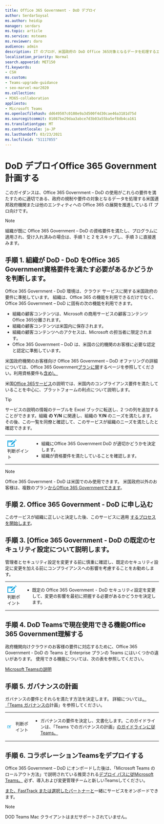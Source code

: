 ```yaml
---
title: Office 365 Government - DoD デプロイ
author: SerdarSoysal
ms.author: heidip
manager: serdars
ms.topic: article
ms.service: msteams
ms.reviewer: daro
audience: admin
description: IT のプロが、米国政府の DoD Office 365対象となるデータを処理するエンティティでのデプロイを支援するガイダンスです。
localization_priority: Normal
search.appverid: MET150
f1.keywords:
- CSH
ms.custom:
- Teams-upgrade-guidance
- seo-marvel-mar2020
ms.collection:
- M365-collaboration
appliesto:
- Microsoft Teams
ms.openlocfilehash: dd649507c0108e9a3d500f4d30cae46a3181d75d
ms.sourcegitcommit: 01087be29daa3abce7d3b03a55ba5ef8db4ca161
ms.translationtype: MT
ms.contentlocale: ja-JP
ms.lasthandoff: 03/23/2021
ms.locfileid: "51117855"
---
```

# <a name="plan-for-office-365-government---dod-deployments"></a>DoD デプロイOffice 365 Government計画する

このガイダンスは、Office 365 Government – DoD の使用がこれらの要件を満たすために適切である、政府の規制や要件の対象となるデータを処理する米国連邦政府機関または他のエンティティへの Office 365 の展開を推進している IT プロ向けです。

> [!NOTE]
> 組織が既に Office 365 Government – DoD の資格要件を満たし、プログラムに適用され、受け入れ済みの場合は、手順 1 と 2 をスキップし、手順 3 に直接進みます。

## <a name="step-1-determine-whether-your-organization-needs-office-365-government---dod-and-meets-eligibility-requirements"></a>手順 1. 組織が DoD - DoD をOffice 365 Government資格要件を満たす必要があるかどうかを判断します。 

Office 365 Government - DoD 環境は、クラウド サービスに関する米国政府の要件に準拠しています。 組織は、Office 365 の機能を利用できるだけでなく、Office 365 Government – DoD に固有の次の機能を利用できます。

- 組織の顧客コンテンツは、Microsoft の商用サービスの顧客コンテンツOffice 365分離されます。
- 組織の顧客コンテンツは米国内に保存されます。
- 組織の顧客コンテンツへのアクセスは、Microsoft の担当者に限定されます。
- Office 365 Government – DoD は、米国の公的機関のお客様に必要な認定と認定に準拠しています。

米国政府機関のお客様向け Office 365 Government – DoD オファリングの詳細については、Office 365 Government[プランに関](https://products.office.com/government/compare-office-365-government-plans)するページを参照してください。利用資格要件も[含め)。](https://products.office.com/government/compare-office-365-government-plans#EligibilityRequirements)

米国[Office 365サービス](/office365/servicedescriptions/office-365-platform-service-description/office-365-us-government/office-365-us-government)の説明では、米国内のコンプライアンス要件を満たしていることを中心に、プラットフォームの利点について説明します。


> [!Tip]
> サービスの説明の情報のテーブルを Excel ブックに転送し、2 つの列を追加することができます。組織 **の Y/N** に関連し、組織の **Y/N** のニーズを満たします。 その後、この一覧を同僚と確認して、このサービスが組織のニーズを満たしたと確認できます。


|    |     |
|-----------|------------|
| ![判断ポイントを表すアイコン](media/audio_conferencing_image7.png) <br/>判断ポイント|<ul><li>組織にOffice 365 Government DoD が適切かどうかを決定します。</li><li>組織が資格要件を満たしていることを確認します。</li></ul> |

> [!Note]
> Office 365 Government - DoD は米国でのみ使用できます。 米国政府以外のお客様は、複数のプラン[からOffice 365 Governmentできます](https://products.office.com/en/government/compare-office-365-government-plans)。

## <a name="step-2-apply-for-office-365-government---dod"></a>手順 2. Office 365 Government - DoD に申し込む

このサービスが組織に正しいと決定した後、このサービスに適用 [するプロセスを開始します](https://products.office.com/government/eligibility-validation)。


## <a name="step-3-understand-office-365-government---dod-default-security-settings"></a>手順 3. [Office 365 Government - DoD の既定のセキュリティ設定について説明します。

管理者とセキュリティ設定を変更する前に慎重[](enable-features-office-365.md)に確認し、既定のセキュリティ設定に変更を加える前にコンプライアンスへの影響を考慮することをお勧めします。

|    |     |
|-----------|------------|
| ![判断ポイントを表すアイコン](media/audio_conferencing_image7.png) <br/>判断ポイント|<ul><li>既定の Office 365 Government - DoD セキュリティ設定を変更して、変更の影響を最初に把握する必要があるかどうかを決定します。</li></ul> |


## <a name="step-4-understand-which-teams-capabilities-are-currently-available-in-office-365-government---dod"></a>手順 4. DoD Teamsで現在使用できる機能Office 365 Government理解する

政府機関向けクラウドのお客様の要件に対応するために、Office 365 Government - DoD の Teams と Enterprise プランの Teams にはいくつかの違いがあります。 使用できる機能については、次の表を参照してください。

[Microsoft Teamsの説明](/office365/servicedescriptions/teams-service-description)

## <a name="step-5-plan-for-governance"></a>手順 5. ガバナンスの計画

ガバナンスの要件とそれらを満たす方法を決定します。 詳細については[、「Teams ガバナンスの](plan-teams-governance.md)計画」を参照してください。

|         |         |         |
|---------|---------|---------|
|<img src="media/audio_conferencing_image7.png" alt= "An icon depicting a decision point"/>|判断ポイント |<ul><li>ガバナンスの要件を決定し、文書化します。このガイドラインは、「Teams でのガバナンスの計画」[のガイドラインに従Teams。](plan-teams-governance.md) </li></ul>|

## <a name="step-6-deploy-teams-for-collaboration"></a>手順 6. コラボレーションTeamsをデプロイする

Office 365 Government – DoD にオンボードした後は、「Microsoft Teams のロールアウト方法」で説明されている推奨される[デプロイ パスに従Microsoft Teams。](./deploy-overview.md) 必ず、導入および変更管理チームと新しいTeamsしてください。

[また、FastTrack または選択したパートナーと](https://www.microsoft.com/fasttrack)一緒にサービスをオンボードできます。

> [!NOTE]
> DOD Teams Mac クライアントはまだサポートされていません。
